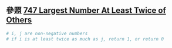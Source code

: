 ## 參照 [747 Largest Number At Least Twice of Others](https://github.com/TsaiJeff1209/LeetCode-Problem-Python/blob/master/747%20Largest%20Number%20At%20Least%20Twice%20of%20Others.md)

```python
# i, j are non-negative numbers
# if i is at least twice as much as j, return 1, or return 0
```
